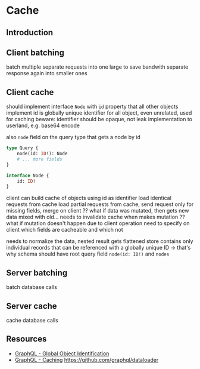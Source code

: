# Cache

<!-- todo: finish -->



## Introduction


## Client batching

batch multiple separate requests into one large to save bandwith
separate response again into smaller ones

## Client cache

should implement interface `Node` with `id` property that all other objects implement
    id is globally unique identifier
    for all object, even unrelated, used for caching
beware: identifier should be opaque, not leak implementation to userland, e.g. base64 encode

also `node` field on the query type that gets a node by id

```graphql
type Query {
    node(id: ID!): Node
    # ... more fields
}

interface Node {
    id: ID!
}
```

client can build cache of objects using id as identifier
load identical requests from cache
load partial requests from cache, send request only for missing fields, merge on client
    ?? what if data was mutated, then gets new data mixed with old...
    needs to invalidate cache when makes mutation
    ?? what if mutation doesn't happen due to client operation
    need to specify on client which fields are cacheable and which not

needs to normalize the data, nested result gets flattened
store contains only individual records that can be referenced with a globally unique ID
-> that's why schema should have root query field `node(id: ID!)` and `nodes`

## Server batching

batch database calls

## Server cache

cache database calls


## Resources

- [GraphQL - Global Object Identification](https://graphql.org/learn/global-object-identification/)
- [GraphQL - Caching](https://graphql.org/learn/caching/)
https://github.com/graphql/dataloader